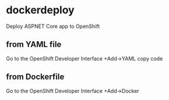 # dockerdeploy
Deploy ASPNET Core app to OpenShift

from YAML file
---------------
Go to the OpenShift Developer Interface
+Add->YAML 
copy code

from Dockerfile
----------------
Go to the OpenShift Developer Interface
+Add->Docker
